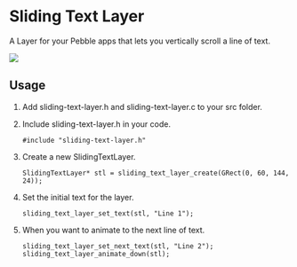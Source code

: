 # Sliding Text Layer

A Layer for your Pebble apps that lets you vertically scroll a line of text.

![](http://zippy.gfycat.com/TenderSecondhandDromedary.gif)

## Usage

1. Add sliding-text-layer.h and sliding-text-layer.c to your src folder.
2. Include sliding-text-layer.h in your code.

    ```
    #include "sliding-text-layer.h"
    ```
3. Create a new SlidingTextLayer.

    ```
    SlidingTextLayer* stl = sliding_text_layer_create(GRect(0, 60, 144, 24));
    ```
4. Set the initial text for the layer.

    ```
    sliding_text_layer_set_text(stl, "Line 1");
    ```
5. When you want to animate to the next line of text.

    ```
    sliding_text_layer_set_next_text(stl, "Line 2");
    sliding_text_layer_animate_down(stl);
    ```
